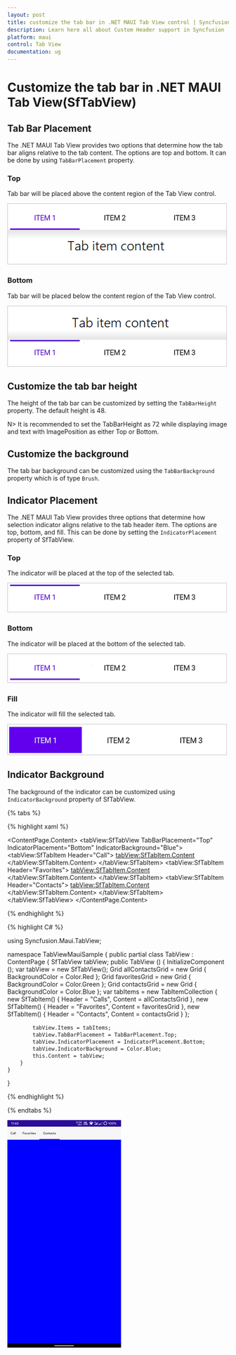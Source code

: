 ```yaml
---
layout: post
title: customize the tab bar in .NET MAUI Tab View control | Syncfusion
description: Learn here all about Custom Header support in Syncfusion .NET MAUI Tab View(SfTabView) control and more.
platform: maui
control: Tab View
documentation: ug
---
```


# Customize the tab bar in .NET MAUI Tab View(SfTabView)

## Tab Bar Placement

The .NET MAUI Tab View provides two options that determine how the tab bar aligns relative to the tab content. The options are top and bottom. It can be done by using `TabBarPlacement` property.

### Top

Tab bar will be placed above the content region of the Tab View control.

![Tab Bar Placement Top](images/Tab-bar-Placement-Top.png) 

### Bottom

Tab bar will be placed below the content region of the Tab View control. 

![Tab Bar Placement Bottom](images/Tab-bar-Placement-Bottom.png) 

## Customize the tab bar height

The height of the tab bar can be customized by setting the `TabBarHeight` property. The default height is 48.

N> It is recommended to set the TabBarHeight as 72 while displaying image and text with ImagePosition as either Top or Bottom.

## Customize the background

The tab bar background can be customized using the `TabBarBackground` property which is of type `Brush`.

## Indicator Placement

The .NET MAUI Tab View provides three options that determine how selection indicator aligns relative to the tab header item. The options are top, bottom, and fill. This can be done by setting the `IndicatorPlacement` property of SfTabView.

### Top

The indicator will be placed at the top of the selected tab.

![Tab Image Position Top.](images/Selection-Indicator-placement-Top.png) 

### Bottom

The indicator will be placed at the bottom of the selected tab.

![Tab Image Position Bottom.](images/Selection-Indicator-placement-Bottom.png) 

### Fill

The indicator will fill the selected tab.

![Tab Image Position Fill.](images/Selection-Indicator-placement-Fill.png) 

## Indicator Background

The background of the indicator can be customized using `IndicatorBackground` property of SfTabView.

{% tabs %}

{% highlight xaml %}

<ContentPage xmlns="http://schemas.microsoft.com/dotnet/2021/maui"
             xmlns:x="http://schemas.microsoft.com/winfx/2009/xaml"
             x:Class="TabViewMauiSample.MainPage"
             xmlns:tabView="http://schemas.syncfusion.com/maui"
             BackgroundColor="{DynamicResource SecondaryColor}">
    <ContentPage.Content>
        <tabView:SfTabView TabBarPlacement="Top"
                           IndicatorPlacement="Bottom"
                           IndicatorBackground="Blue">
                    <tabView:SfTabItem Header="Call">
                        <tabView:SfTabItem.Content>
                            <Grid BackgroundColor="Red" x:Name="AllContactsGrid" />
                        </tabView:SfTabItem.Content>
                    </tabView:SfTabItem>
                    <tabView:SfTabItem Header="Favorites">
                        <tabView:SfTabItem.Content>
                            <Grid BackgroundColor="Green" x:Name="FavoritesGrid" />
                        </tabView:SfTabItem.Content>
                    </tabView:SfTabItem>
                    <tabView:SfTabItem Header="Contacts">
                        <tabView:SfTabItem.Content>
                            <Grid BackgroundColor="Blue" x:Name="ContactsGrid" />
                        </tabView:SfTabItem.Content>
                    </tabView:SfTabItem>
        </tabView:SfTabView>
    </ContentPage.Content>
</ContentPage>

{% endhighlight %}

{% highlight C# %}

using Syncfusion.Maui.TabView;

namespace TabViewMauiSample
{
	public partial class TabView : ContentPage
	{
        SfTabView tabView;
		public TabView ()
		{
			InitializeComponent ();
            var tabView = new SfTabView();
            Grid allContactsGrid = new Grid { BackgroundColor = Color.Red };
            Grid favoritesGrid = new Grid { BackgroundColor = Color.Green };
            Grid contactsGrid = new Grid { BackgroundColor = Color.Blue };
            var tabItems = new TabItemCollection
            {
                new SfTabItem()
                {
                    Header = "Calls",
                    Content = allContactsGrid
                },
                new SfTabItem()
                {
                    Header = "Favorites",
                    Content = favoritesGrid
                },
                new SfTabItem()
                {
                    Header = "Contacts",
                    Content = contactsGrid
                }
            };

            tabView.Items = tabItems;
            tabView.TabBarPlacement = TabBarPlacement.Top;
            tabView.IndicatorPlacement = IndicatorPlacement.Bottom;
            tabView.IndicatorBackground = Color.Blue;
            this.Content = tabView;
		}
	}
}

{% endhighlight %}

{% endtabs %}

![Indicator Placement](images/IndicatorPlacement.png) 